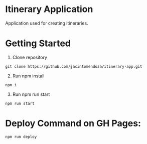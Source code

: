 # Itinerary Application
Application used for creating itineraries.

# Getting Started
1. Clone repository
```
git clone https://github.com/jacintomendoza/itinerary-app.git
```
2. Run npm install
```
npm i
```
3. Run npm run start
  ```
npm run start
```

# Deploy Command on GH Pages:
```
npm run deploy
```